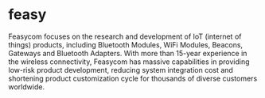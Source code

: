 # feasy
Feasycom focuses on the research and development of IoT (internet of things) products, including Bluetooth Modules, WiFi Modules, Beacons, Gateways and Bluetooth Adapters. With more than 15-year experience in the wireless connectivity, Feasycom has massive capabilities in providing low-risk product development, reducing system integration cost and shortening product customization cycle for thousands of diverse customers worldwide.

